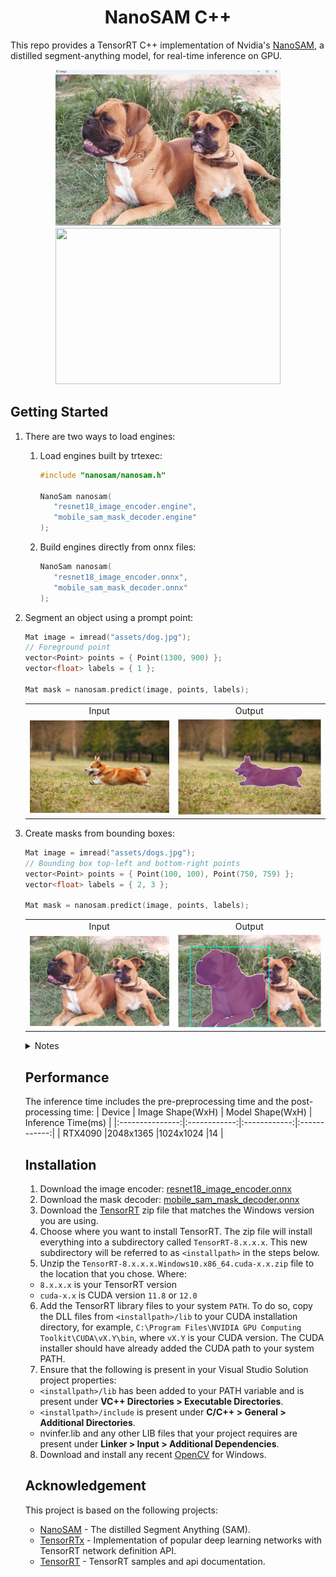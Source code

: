 
<h1 align="center"><span>NanoSAM C++</span></h1>

This repo provides a TensorRT C++ implementation of Nvidia's [NanoSAM](https://github.com/NVIDIA-AI-IOT/nanosam), a distilled segment-anything model, for real-time inference on GPU.

<p align="center" margin: 0 auto;>
  <img src="assets/segment_with_single_click.gif" height="250px" width="360px" />
  <img src="assets/video.gif" height="250px" width="360px" /> 
</p>

## Getting Started
1. There are two ways to load engines:

     1. Load engines built by trtexec:

         ```cpp
         #include "nanosam/nanosam.h"

         NanoSam nanosam(
            "resnet18_image_encoder.engine",
            "mobile_sam_mask_decoder.engine"
         );
         ```
     2. Build engines directly from onnx files:
      
         ```cpp
         NanoSam nanosam(
            "resnet18_image_encoder.onnx",
            "mobile_sam_mask_decoder.onnx"
         );
         ```

2. Segment an object using a prompt point:

    ```cpp
    Mat image = imread("assets/dog.jpg");
    // Foreground point
    vector<Point> points = { Point(1300, 900) };
    vector<float> labels = { 1 }; 

    Mat mask = nanosam.predict(image, points, labels);
    ```

   <table style="margin-right:auto; text-align:center;">
      <tr>
        <td style="text-align: center;">Input</td>
        <td style="text-align: center;">Output</td>
      </tr>
      <tr>
        <td><img src="assets/dog.jpg" width=480px></td>
        <td><img src="assets/dog_mask.jpg" width=480px></td>
      </tr>
   </table>

3. Create masks from bounding boxes:

    ```cpp
    Mat image = imread("assets/dogs.jpg");
    // Bounding box top-left and bottom-right points
    vector<Point> points = { Point(100, 100), Point(750, 759) };
    vector<float> labels = { 2, 3 }; 

    Mat mask = nanosam.predict(image, points, labels);
    ```

   <table style="margin-right:auto; text-align:center;">
     <tr>
       <td style="text-align: center;">Input</td>
       <td style="text-align: center;">Output</td>
     </tr>
     <tr>
       <td><img src="assets/dogs.jpg" width=480px></td>
       <td><img src="assets/dogs_mask.jpg" width=480px></td>
     </tr>
  </table>

<details>
<summary>Notes</summary>
The point labels may be

| Point Label | Description |
|:--------------------:|-------------|
| 0 | Background point |
| 1 | Foreground point |
| 2 | Bounding box top-left |
| 3 | Bounding box bottom-right |
</details>


## Performance
The inference time includes the pre-preprocessing time and the post-processing time:
| Device          | Image Shape(WxH)	 | Model Shape(WxH)	 | Inference Time(ms) |
|:---------------:|:------------:|:------------:|:------------:|
| RTX4090        |2048x1365  |1024x1024       |14       |

## Installation

1. Download the image encoder: [resnet18_image_encoder.onnx](https://drive.google.com/file/d/14-SsvoaTl-esC3JOzomHDnI9OGgdO2OR/view?usp=drive_link)
2. Download the mask decoder: [mobile_sam_mask_decoder.onnx](https://drive.google.com/file/d/1jYNvnseTL49SNRx9PDcbkZ9DwsY8up7n/view?usp=drive_link)    
3. Download the [TensorRT](https://developer.nvidia.com/tensorrt) zip file that matches the Windows version you are using.
4. Choose where you want to install TensorRT. The zip file will install everything into a subdirectory called `TensorRT-8.x.x.x`. This new subdirectory will be referred to as `<installpath>` in the steps below.
5. Unzip the `TensorRT-8.x.x.x.Windows10.x86_64.cuda-x.x.zip` file to the location that you chose. Where:
- `8.x.x.x` is your TensorRT version
- `cuda-x.x` is CUDA version `11.8` or `12.0`
6. Add the TensorRT library files to your system `PATH`. To do so, copy the DLL files from `<installpath>/lib` to your CUDA installation directory, for example, `C:\Program Files\NVIDIA GPU Computing Toolkit\CUDA\vX.Y\bin`, where `vX.Y` is your CUDA version. The CUDA installer should have already added the CUDA path to your system PATH.
7. Ensure that the following is present in your Visual Studio Solution project properties:
- `<installpath>/lib` has been added to your PATH variable and is present under **VC++ Directories > Executable Directories**.
- `<installpath>/include` is present under **C/C++ > General > Additional Directories**.
- nvinfer.lib and any other LIB files that your project requires are present under **Linker > Input > Additional Dependencies**.
8. Download and install any recent [OpenCV](https://opencv.org/releases/) for Windows.
  
## Acknowledgement
This project is based on the following projects:
- [NanoSAM](https://github.com/NVIDIA-AI-IOT/nanosam) - The distilled Segment Anything (SAM).
- [TensorRTx](https://github.com/wang-xinyu/tensorrtx) - Implementation of popular deep learning networks with TensorRT network definition API.
- [TensorRT](https://github.com/NVIDIA/TensorRT/tree/release/8.6/samples) - TensorRT samples and api documentation.
